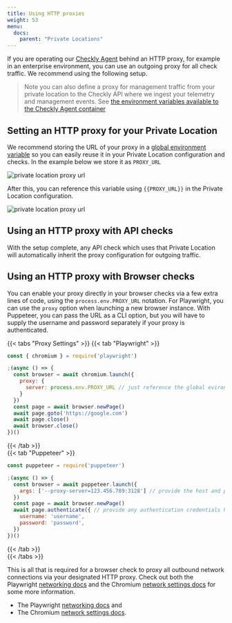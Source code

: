```yaml
---
title: Using HTTP proxies
weight: 53
menu:
  docs:
    parent: "Private Locations"
---
```


If you are operating our [Checkly Agent](/docs/private-locations/private-locations-getting-started/) behind an HTTP proxy, 
for example in an enterprise environment, you can use an outgoing proxy for all check traffic. We recommend using the following
setup.

> Note you can also define a proxy for management traffic from your private location to the Checkly API where we ingest
> your telemetry and management events. See [the environment variables available to the Checkly Agent container](/docs/private-locations/checkly-agent-guide/#checkly-agent-environment-variables)

## Setting an HTTP proxy for your Private Location

We recommend storing the URL of your proxy in a [global environment variable](https://app.checklyhq.com/environment-variables)
so you can easily reuse it in your Private Location configuration and checks. In the example below we store it as `PROXY_URL`

![private location proxy url](/docs/images/private-locations/private_location_proxy_url.png)

After this, you can reference this variable using `{{PROXY_URL}}` in the Private Location configuration.

![private location proxy url](/docs/images/private-locations/private_locations_proxy_config.png)

## Using an HTTP proxy with API checks

With the setup complete, any API check which uses that Private Location will automatically inherit the proxy configuration
for outgoing traffic.

## Using an HTTP proxy with Browser checks

You can enable your proxy directly in your browser checks via a few extra lines of code, using the `process.env.PROXY_URL` 
notation. For Playwright, you can use the `proxy` option when launching a new browser instance. With Puppeteer, you can pass
the URL as a CLI option, but you will have to supply the username and password separately if your proxy is authenticated.

{{< tabs "Proxy Settings" >}}
  {{< tab "Playwright" >}}
```javascript
const { chromium } = require('playwright')

;(async () => {
  const browser = await chromium.launch({
    proxy: {
      server: process.env.PROXY_URL // just reference the global evironment variable.
    }
  })
  const page = await browser.newPage()
  await page.goto('https://google.com')
  await page.close()
  await browser.close()
})()
```
  {{< /tab >}}   
  {{< tab "Puppeteer" >}}
```javascript
const puppeteer = require('puppeteer')

;(async () => {
  const browser = await puppeteer.launch({
    args: ['--proxy-server=123.456.789:3128'] // provide the host and port name here
  })
  const page = await browser.newPage()
  await page.authenticate({ // provide any authentication credentials here
    username: 'username',
    password: 'password',
  })
})()
```
  {{< /tab >}}   
{{< /tabs >}}

This is all that is required for a browser check to proxy all outbound network connections via your designated HTTP proxy. 
Check out both the Playwright [networking docs](https://playwright.dev/docs/network#http-proxy) and the Chromium [network settings docs](https://www.chromium.org/developers/design-documents/network-settings/) for some more information.
- The Playwright [networking docs](https://playwright.dev/docs/network#http-proxy) and 
- The Chromium [network settings docs](https://www.chromium.org/developers/design-documents/network-settings/).

